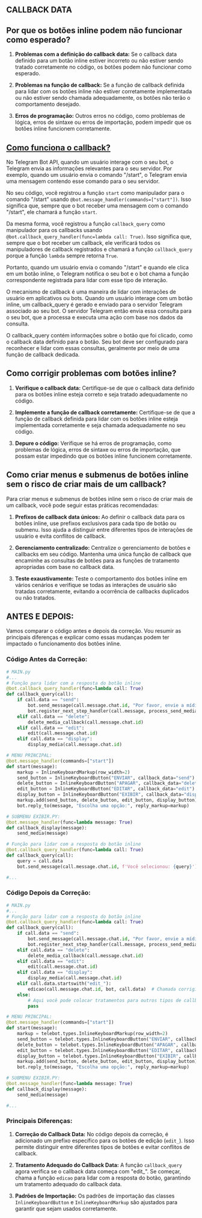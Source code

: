 ## CALLBACK DATA
## Por que os botões inline podem não funcionar como esperado?
1. **Problemas com a definição do callback data:** Se o callback data definido para um botão inline estiver incorreto ou não estiver sendo tratado corretamente no código, os botões podem não funcionar como esperado.
   
2. **Problemas na função de callback:** Se a função de callback definida para lidar com os botões inline não estiver corretamente implementada ou não estiver sendo chamada adequadamente, os botões não terão o comportamento desejado.

3. **Erros de programação:** Outros erros no código, como problemas de lógica, erros de sintaxe ou erros de importação, podem impedir que os botões inline funcionem corretamente.

## [Como funciona o callback?](https://docs.python-telegram-bot.org/en/stable/telegram.callbackquery.html)
No Telegram Bot API, quando um usuário interage com o seu bot, o Telegram envia as informações relevantes para o seu servidor. Por exemplo, quando um usuário envia o comando "/start", o Telegram envia uma mensagem contendo esse comando para o seu servidor.

No seu código, você registrou a função `start` como manipulador para o comando "/start" usando `@bot.message_handler(commands=["start"])`. Isso significa que, sempre que o bot receber uma mensagem com o comando "/start", ele chamará a função `start`.

Da mesma forma, você registrou a função `callback_query` como manipulador para os callbacks usando `@bot.callback_query_handler(func=lambda call: True)`. Isso significa que, sempre que o bot receber um callback, ele verificará todos os manipuladores de callback registrados e chamará a função `callback_query` porque a função `lambda` sempre retorna `True`.

Portanto, quando um usuário envia o comando "/start" e quando ele clica em um botão inline, o Telegram notifica o seu bot e o bot chama a função correspondente registrada para lidar com esse tipo de interação.

O mecanismo de callback é uma maneira de lidar com interações de usuário em aplicativos ou bots. Quando um usuário interage com um botão inline, um callback_query é gerado e enviado para o servidor Telegram associado ao seu bot. O servidor Telegram então envia essa consulta para o seu bot, que a processa e executa uma ação com base nos dados da consulta.

O callback_query contém informações sobre o botão que foi clicado, como o callback data definido para o botão. Seu bot deve ser configurado para reconhecer e lidar com essas consultas, geralmente por meio de uma função de callback dedicada.

## Como corrigir problemas com botões inline?
1. **Verifique o callback data:** Certifique-se de que o callback data definido para os botões inline esteja correto e seja tratado adequadamente no código.

2. **Implemente a função de callback corretamente:** Certifique-se de que a função de callback definida para lidar com os botões inline esteja implementada corretamente e seja chamada adequadamente no seu código.

3. **Depure o código:** Verifique se há erros de programação, como problemas de lógica, erros de sintaxe ou erros de importação, que possam estar impedindo que os botões inline funcionem corretamente.

## Como criar menus e submenus de botões inline sem o risco de criar mais de um callback?
Para criar menus e submenus de botões inline sem o risco de criar mais de um callback, você pode seguir estas práticas recomendadas:

1. **Prefixos de callback data únicos:** Ao definir o callback data para os botões inline, use prefixos exclusivos para cada tipo de botão ou submenu. Isso ajuda a distinguir entre diferentes tipos de interações de usuário e evita conflitos de callback.

2. **Gerenciamento centralizado:** Centralize o gerenciamento de botões e callbacks em seu código. Mantenha uma única função de callback que encaminhe as consultas de botões para as funções de tratamento apropriadas com base no callback data.

3. **Teste exaustivamente:** Teste o comportamento dos botões inline em vários cenários e verifique se todas as interações de usuário são tratadas corretamente, evitando a ocorrência de callbacks duplicados ou não tratados.

## ANTES E DEPOIS:
Vamos comparar o código antes e depois da correção. Vou resumir as principais diferenças e explicar como essas mudanças podem ter impactado o funcionamento dos botões inline.

### Código Antes da Correção:
```python
# MAIN.py
#...
# Função para lidar com a resposta do botão inline
@bot.callback_query_handler(func=lambda call: True)
def callback_query(call):
    if call.data == "send":
        bot.send_message(call.message.chat.id, "Por favor, envie a mídia que deseja Salvar.")
        bot.register_next_step_handler(call.message, process_send_media)
    elif call.data == "delete":
        delete_media_callback(call.message.chat.id)
    elif call.data == "edit":
        edit(call.message.chat.id)
    elif call.data == "display":
        display_media(call.message.chat.id)

# MENU PRINCIPAL:
@bot.message_handler(commands=["start"])
def start(message):
    markup = InlineKeyboardMarkup(row_width=2)
    send_button = InlineKeyboardButton("ENVIAR", callback_data="send")
    delete_button = InlineKeyboardButton("APAGAR", callback_data="delete")
    edit_button = InlineKeyboardButton("EDITAR", callback_data="edit")
    display_button = InlineKeyboardButton("EXIBIR", callback_data="display")
    markup.add(send_button, delete_button, edit_button, display_button)
    bot.reply_to(message, "Escolha uma opção:", reply_markup=markup)

# SUBMENU EXIBIR.PY:
@bot.message_handler(func=lambda message: True)
def callback_display(message):
    send_media(message)

# Função para lidar com a resposta do botão inline
@bot.callback_query_handler(func=lambda call: True)
def callback_query(call):
    query = call.data
    bot.send_message(call.message.chat.id, f'Você selecionou: {query}')

#...
```

### Código Depois da Correção:
```python
# MAIN.py
#...
# Função para lidar com a resposta do botão inline
@bot.callback_query_handler(func=lambda call: True)
def callback_query(call):
    if call.data == "send":
        bot.send_message(call.message.chat.id, "Por favor, envie a mídia que deseja Salvar.")
        bot.register_next_step_handler(call.message, process_send_media)
    elif call.data == "delete":
        delete_media_callback(call.message.chat.id)
    elif call.data == "edit":
        edit(call.message.chat.id)
    elif call.data == "display":
        display_media(call.message.chat.id)
    elif call.data.startswith("edit_"): 
        edicao(call.message.chat.id, bot, call.data)  # Chamada corrigida
    else:
        # Aqui você pode colocar tratamentos para outros tipos de callback, se necessário
        pass

# MENU PRINCIPAL:
@bot.message_handler(commands=["start"])
def start(message):
    markup = telebot.types.InlineKeyboardMarkup(row_width=2)
    send_button = telebot.types.InlineKeyboardButton("ENVIAR", callback_data="send")
    delete_button = telebot.types.InlineKeyboardButton("APAGAR", callback_data="delete")
    edit_button = telebot.types.InlineKeyboardButton("EDITAR", callback_data="edit")
    display_button = telebot.types.InlineKeyboardButton("EXIBIR", callback_data="display")
    markup.add(send_button, delete_button, edit_button, display_button)
    bot.reply_to(message, "Escolha uma opção:", reply_markup=markup)

# SUBMENU EXIBIR.PY:
@bot.message_handler(func=lambda message: True)
def callback_display(message):
    send_media(message)

#...
```

### Principais Diferenças:
1. **Correção do Callback Data:** No código depois da correção, é adicionado um prefixo específico para os botões de edição (`edit_`). Isso permite distinguir entre diferentes tipos de botões e evitar conflitos de callback.

2. **Tratamento Adequado do Callback Data:** A função `callback_query` agora verifica se o callback data começa com "edit_". Se começar, chama a função `edicao` para lidar com a resposta do botão, garantindo um tratamento adequado do callback data.

3. **Padrões de Importação:** Os padrões de importação das classes `InlineKeyboardButton` e `InlineKeyboardMarkup` são ajustados para garantir que sejam usados corretamente.

